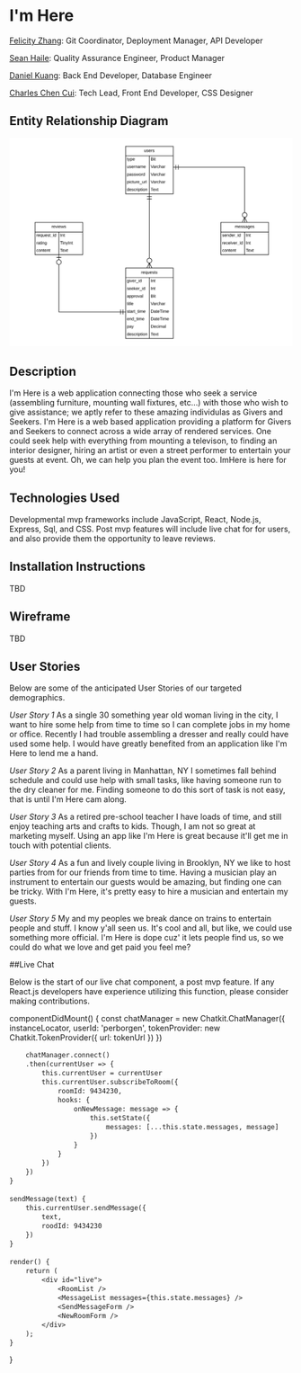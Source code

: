 # I'm Here

[Felicity Zhang](https://github.com/FelicityZhang): Git Coordinator, Deployment Manager, API Developer

[Sean Haile](https://github.com/seanhailecodes): Quality Assurance Engineer, Product Manager

[Daniel Kuang](https://github.com/danielkuang7): Back End Developer, Database Engineer

[Charles Chen Cui](https://github.com/xarlze): Tech Lead, Front End Developer, CSS Designer

## Entity Relationship Diagram
![ERD](erd.png)

## Description
I'm Here is a web application connecting those who seek a service (assembling furniture, mounting wall fixtures, etc...) with those who wish to give assistance; we aptly refer to these amazing individulas as Givers and Seekers. I'm Here is a web based application providing a platform for Givers and Seekers to connect across a wide array of rendered services. One could seek help with everything from mounting a televison, to finding an interior designer, hiring an artist or even a street performer to entertain your guests at event. Oh, we can help you plan the event too. ImHere is here for you! 

## Technologies Used
Developmental mvp frameworks include JavaScript, React, Node.js, Express, Sql, and CSS. Post mvp features will include live chat for for users, and also provide them the opportunity to leave reviews. 

## Installation Instructions
TBD



## Wireframe
TBD

## User Stories
Below are some of the anticipated User Stories of our targeted demographics.

*User Story 1* As a single 30 something year old woman living in the city, I want to hire some help from time to time so I can complete jobs in my home or office.  Recently I had trouble assembling a dresser and really could have used some help. I would have greatly benefited from an application like I'm Here to lend me a hand. 

*User Story 2* As a parent living in Manhattan, NY I sometimes fall behind schedule and could use help with small tasks, like having someone run to the dry cleaner for me. Finding someone to do this sort of task is not easy, that is until I'm Here cam along. 

*User Story 3* As a retired pre-school teacher I have loads of time, and still enjoy teaching arts and crafts to kids. Though, I am not so great at marketing myself. Using an app like I'm Here is great because it'll get me in touch with potential clients. 

*User Story 4* As a fun and lively couple living in Brooklyn, NY we like to host parties from for our friends from time to time. Having a musician play an instrument to entertain our guests would be amazing, but finding one can be tricky. With I'm Here, it's pretty easy to hire a musician and entertain my guests.

*User Story 5* My and my peoples we break dance on trains to entertain people and stuff. I know y'all seen us. It's cool and all, but like, we could use something more official. I'm Here is dope cuz' it lets people find us, so we could do what we love and get paid you feel me?

##Live Chat

Below is the start of our live chat component, a post mvp feature. If any React.js developers have experience utilizing this function, please consider making contributions. 

componentDidMount() {
        const chatManager = new Chatkit.ChatManager({
            instanceLocator,
            userId: 'perborgen',
            tokenProvider: new Chatkit.TokenProvider({
                url: tokenUrl
            })
        })
        
        chatManager.connect()
        .then(currentUser => {
            this.currentUser = currentUser
            this.currentUser.subscribeToRoom({
                roomId: 9434230,
                hooks: {
                    onNewMessage: message => {
                        this.setState({
                            messages: [...this.state.messages, message]
                        })
                    }
                }
            })
        })
    }
    
    sendMessage(text) {
        this.currentUser.sendMessage({
            text,
            roodId: 9434230
        })
    }
    
    render() {
        return (
            <div id="live">
                <RoomList />
                <MessageList messages={this.state.messages} />
                <SendMessageForm />
                <NewRoomForm />
            </div>
        );
    }
}
